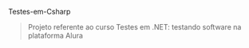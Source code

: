 <hl>Testes-em-Csharp </hl>

> Projeto referente ao curso Testes em .NET: testando software na plataforma Alura

